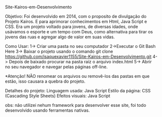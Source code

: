 Site-Kairos-em-Desenvolvimento

Objetivo:
Foi desenvolvido em 2014, com o proposito de divulgação do Projeto Kairos. E para aprimorar conhecimentos em Html, Java Script e CSS.
Era um projeto voltado para jovens, de diversas idades, onde usávamos o esporte e um tempo com Deus,
 como alternativa para tirar os jovens das ruas e agregar algo de valor em suas vidas.

Como Usar: 
1-> Criar uma pasta no seu computador 
2->Executar o Git Bash Here
3->  Baixar o projeto usando o comando git clone https://github.com/isaquexavier1155/Site-Kairos-em-Desenvolvimento.git
4-> Depois de baixado procurar na pasta raiz o arquivo index.html
5-> Abrir no seu navegador e navegar pelas páginas off-line.

*Atenção! 
NÃO renomear os arquivos ou removê-los das pastas em que estão, isso causara a quebra do projeto.

Detalhes do projeto:
Linguagem usada: Java Script
Estilo da página: CSS (Cascading Style Sheets)
Efeitos visuais: Java Script

obs: não utilizei nehum framework para desenvolver esse site, foi todo desenvolvido usando ferramentas nativas.


